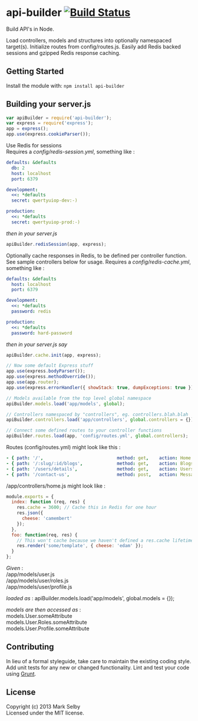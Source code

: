 # api-builder [![Build Status](https://secure.travis-ci.org/mark.selby/node-api-builder.png?branch=master)](http://travis-ci.org/mark.selby/node-api-builder)

Build API's in Node.

Load controllers, models and structures into optionally namespaced target(s).
Initialize routes from config/routes.js.
Easily add Redis backed sessions and gzipped Redis response caching.

## Getting Started
Install the module with: `npm install api-builder`

## Building your server.js

```javascript
var apiBuilder = require('api-builder');
var express = require('express');
app = express();
app.use(express.cookieParser());
```

Use Redis for sessions  
Requires a _config/redis-session.yml_, something like :
```yaml
defaults: &defaults
  db: 2
  host: localhost
  port: 6379

development:
  <<: *defaults
  secret: qwertyuiop-dev:-)

production:
  <<: *defaults
  secret: qwertyuiop-prod:-)
```
_then in your server.js_

```javascript
apiBuilder.redisSession(app, express);
```

Optionally cache responses in Redis, to be defined per controller function.
See sample controllers below for usage.
Requires a _config/redis-cache.yml_, something like :

```yaml
defaults: &defaults
  host: localhost
  port: 6379

development:
  <<: *defaults
  password: redis

production:
  <<: *defaults
  password: hard-password
```
_then in your server.js say_

```javascript
apiBuilder.cache.init(app, express);

// Now some default Express stuff
app.use(express.bodyParser());
app.use(express.methodOverride());
app.use(app.router);
app.use(express.errorHandler({ showStack: true, dumpExceptions: true }));

// Models available from the top level global namespace
apiBuilder.models.load('app/models', global);

// Controllers namespaced by "controllers", eg. controllers.blah.blah
apiBuilder.controllers.load('app/controllers', global.controllers = {});

// Connect some defined routes to your controller functions
apiBuilder.routes.load(app, 'config/routes.yml', global.controllers);
```

Routes (config/routes.yml) might look like this :
```yaml
- { path: '/',                            method: get,    action: Home.index }
- { path: '/:slug/:id/blogs',             method: get,    action: Blogs.show }
- { path: '/users/details',               method: get,    action: Users.details }
- { path: '/contact-us',                  method: post,   action: Messages.contactUs }
```

/app/controllers/home.js might look like :
```javascript
module.exports = {
  index: function (req, res) {
    res.cache = 3600; // Cache this in Redis for one hour
    res.json({
      cheese: 'camembert'
    });
  },
  foo: function(req, res) {
    // This won't cache because we haven't defined a res.cache lifetime
    res.render('some/template', { cheese: 'edam' });
  }
};
```

_Given_ :  
/app/models/user.js  
/app/models/user/roles.js  
/app/models/user/profile.js

_loaded as_ :
apiBuilder.models.load('app/models', global.models = {});

_models are then accessed as_ :  
models.User.someAttribute  
models.User.Roles.someAttribute  
models.User.Profile.someAttribute  

## Contributing
In lieu of a formal styleguide, take care to maintain the existing coding style. Add unit tests for any new or changed functionality. Lint and test your code using [Grunt](http://gruntjs.com/).

## License
Copyright (c) 2013 Mark Selby  
Licensed under the MIT license.
